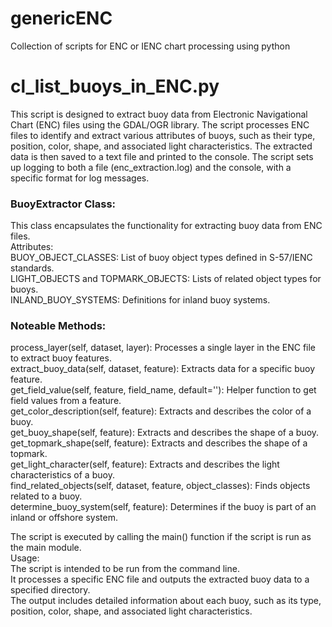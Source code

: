 # genericENC
Collection of scripts for ENC or IENC chart processing using python


# cl_list_buoys_in_ENC.py
This script is designed to extract buoy data from Electronic Navigational Chart (ENC) files using the GDAL/OGR library. The script processes ENC files to identify and extract various attributes of buoys, such as their type, position, color, shape, and associated light characteristics. The extracted data is then saved to a text file and printed to the console.
The script sets up logging to both a file (enc_extraction.log) and the console, with a specific format for log messages.

### BuoyExtractor Class:  
This class encapsulates the functionality for extracting buoy data from ENC files.  
Attributes:   
BUOY_OBJECT_CLASSES: List of buoy object types defined in S-57/IENC standards.  
LIGHT_OBJECTS and TOPMARK_OBJECTS: Lists of related object types for buoys.   
INLAND_BUOY_SYSTEMS: Definitions for inland buoy systems.   

### Noteable Methods:   
process_layer(self, dataset, layer): Processes a single layer in the ENC file to extract buoy features.   
extract_buoy_data(self, dataset, feature): Extracts data for a specific buoy feature.   
get_field_value(self, feature, field_name, default=''): Helper function to get field values from a feature.   
get_color_description(self, feature): Extracts and describes the color of a buoy.   
get_buoy_shape(self, feature): Extracts and describes the shape of a buoy.   
get_topmark_shape(self, feature): Extracts and describes the shape of a topmark.   
get_light_character(self, feature): Extracts and describes the light characteristics of a buoy.   
find_related_objects(self, dataset, feature, object_classes): Finds objects related to a buoy.   
determine_buoy_system(self, feature): Determines if the buoy is part of an inland or offshore system.   
 
The script is executed by calling the main() function if the script is run as the main module.  
Usage:  
The script is intended to be run from the command line.   
It processes a specific ENC file and outputs the extracted buoy data to a specified directory.   
The output includes detailed information about each buoy, such as its type, position, color, shape, and associated light characteristics.  
